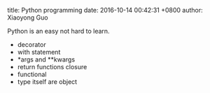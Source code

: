 title: Python programming
date: 2016-10-14 00:42:31 +0800
author: Xiaoyong Guo

Python is an easy not hard to learn.

* decorator
* with statement
* *args and **kwargs
* return functions closure
* functional
* type itself are object

